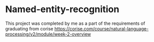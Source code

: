 # Named-entity-recognition
This project was completed by me as a part of the requirements of graduating from corise https://corise.com/course/natural-language-processing/v2/module/week-2-overview
